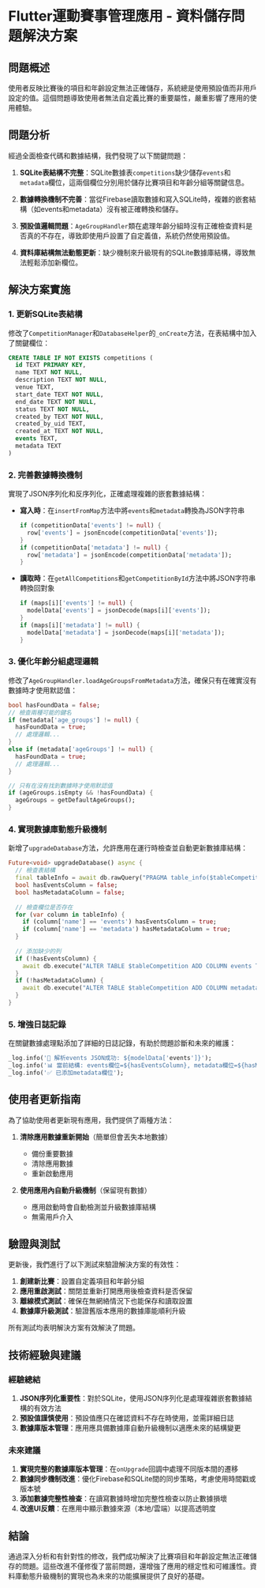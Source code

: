 # Flutter運動賽事管理應用 - 資料儲存問題解決方案

## 問題概述
使用者反映比賽後的項目和年齡設定無法正確儲存，系統總是使用預設值而非用戶設定的值。這個問題導致使用者無法自定義比賽的重要屬性，嚴重影響了應用的使用體驗。

## 問題分析
經過全面檢查代碼和數據結構，我們發現了以下關鍵問題：

1. **SQLite表結構不完整**：SQLite數據表`competitions`缺少儲存`events`和`metadata`欄位，這兩個欄位分別用於儲存比賽項目和年齡分組等關鍵信息。

2. **數據轉換機制不完善**：當從Firebase讀取數據和寫入SQLite時，複雜的嵌套結構（如events和metadata）沒有被正確轉換和儲存。

3. **預設值邏輯問題**：`AgeGroupHandler`類在處理年齡分組時沒有正確檢查資料是否真的不存在，導致即使用戶設置了自定義值，系統仍然使用預設值。

4. **資料庫結構無法動態更新**：缺少機制來升級現有的SQLite數據庫結構，導致無法輕鬆添加新欄位。

## 解決方案實施

### 1. 更新SQLite表結構
修改了`CompetitionManager`和`DatabaseHelper`的`_onCreate`方法，在表結構中加入了關鍵欄位：
```sql
CREATE TABLE IF NOT EXISTS competitions (
  id TEXT PRIMARY KEY,
  name TEXT NOT NULL,
  description TEXT NOT NULL,
  venue TEXT,
  start_date TEXT NOT NULL,
  end_date TEXT NOT NULL,
  status TEXT NOT NULL,
  created_by TEXT NOT NULL,
  created_by_uid TEXT,
  created_at TEXT NOT NULL,
  events TEXT,
  metadata TEXT
)
```

### 2. 完善數據轉換機制
實現了JSON序列化和反序列化，正確處理複雜的嵌套數據結構：

- **寫入時**：在`insertFromMap`方法中將`events`和`metadata`轉換為JSON字符串
  ```dart
  if (competitionData['events'] != null) {
    row['events'] = jsonEncode(competitionData['events']);
  }
  if (competitionData['metadata'] != null) {
    row['metadata'] = jsonEncode(competitionData['metadata']);
  }
  ```

- **讀取時**：在`getAllCompetitions`和`getCompetitionById`方法中將JSON字符串轉換回對象
  ```dart
  if (maps[i]['events'] != null) {
    modelData['events'] = jsonDecode(maps[i]['events']);
  }
  if (maps[i]['metadata'] != null) {
    modelData['metadata'] = jsonDecode(maps[i]['metadata']);
  }
  ```

### 3. 優化年齡分組處理邏輯
修改了`AgeGroupHandler.loadAgeGroupsFromMetadata`方法，確保只有在確實沒有數據時才使用默認值：
```dart
bool hasFoundData = false;
// 檢查兩種可能的鍵名
if (metadata['age_groups'] != null) {
  hasFoundData = true;
  // 處理邏輯...
}
else if (metadata['ageGroups'] != null) {
  hasFoundData = true;
  // 處理邏輯...
}

// 只有在沒有找到數據時才使用默認值
if (ageGroups.isEmpty && !hasFoundData) {
  ageGroups = getDefaultAgeGroups();
}
```

### 4. 實現數據庫動態升級機制
新增了`upgradeDatabase`方法，允許應用在運行時檢查並自動更新數據庫結構：
```dart
Future<void> upgradeDatabase() async {
  // 檢查表結構
  final tableInfo = await db.rawQuery("PRAGMA table_info($tableCompetition)");
  bool hasEventsColumn = false;
  bool hasMetadataColumn = false;
  
  // 檢查欄位是否存在
  for (var column in tableInfo) {
    if (column['name'] == 'events') hasEventsColumn = true;
    if (column['name'] == 'metadata') hasMetadataColumn = true;
  }
  
  // 添加缺少的列
  if (!hasEventsColumn) {
    await db.execute("ALTER TABLE $tableCompetition ADD COLUMN events TEXT");
  }
  if (!hasMetadataColumn) {
    await db.execute("ALTER TABLE $tableCompetition ADD COLUMN metadata TEXT");
  }
}
```

### 5. 增強日誌記錄
在關鍵數據處理點添加了詳細的日誌記錄，有助於問題診斷和未來的維護：
```dart
_log.info('📝 解析events JSON成功: ${modelData['events']}');
_log.info('📊 當前結構: events欄位=${hasEventsColumn}, metadata欄位=${hasMetadataColumn}');
_log.info('✅ 已添加metadata欄位');
```

## 使用者更新指南
為了協助使用者更新現有應用，我們提供了兩種方法：

1. **清除應用數據重新開始**（簡單但會丟失本地數據）
   - 備份重要數據
   - 清除應用數據
   - 重新啟動應用

2. **使用應用內自動升級機制**（保留現有數據）
   - 應用啟動時會自動檢測並升級數據庫結構
   - 無需用戶介入

## 驗證與測試
更新後，我們進行了以下測試來驗證解決方案的有效性：

1. **創建新比賽**：設置自定義項目和年齡分組
2. **應用重啟測試**：關閉並重新打開應用後檢查資料是否保留
3. **離線模式測試**：確保在無網絡情況下也能保存和讀取設置
4. **數據庫升級測試**：驗證舊版本應用的數據庫能順利升級

所有測試均表明解決方案有效解決了問題。

## 技術經驗與建議

### 經驗總結
1. **JSON序列化重要性**：對於SQLite，使用JSON序列化是處理複雜嵌套數據結構的有效方法
2. **預設值謹慎使用**：預設值應只在確認資料不存在時使用，並需詳細日誌
3. **數據庫版本管理**：應用應具備數據庫自動升級機制以適應未來的結構變更

### 未來建議
1. **實現完整的數據庫版本管理**：在`onUpgrade`回調中處理不同版本間的遷移
2. **數據同步機制改進**：優化Firebase和SQLite間的同步策略，考慮使用時間戳或版本號
3. **添加數據完整性檢查**：在讀寫數據時增加完整性檢查以防止數據損壞
4. **改進UI反饋**：在應用中顯示數據來源（本地/雲端）以提高透明度

## 結論
通過深入分析和有針對性的修改，我們成功解決了比賽項目和年齡設定無法正確儲存的問題。這些改進不僅修復了當前問題，還增強了應用的穩定性和可維護性。資料庫動態升級機制的實現也為未來的功能擴展提供了良好的基礎。 